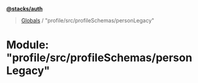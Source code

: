 **[@stacks/auth](../README.md)**

> [Globals](../globals.md) / "profile/src/profileSchemas/personLegacy"

# Module: "profile/src/profileSchemas/personLegacy"
